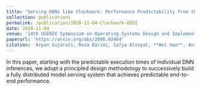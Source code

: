 ```yaml
---
title: "Serving DNNs like Clockwork: Performance Predictability from the Bottom Up"
collection: publications
permalink: /publication/2020-11-04-Clockwork-OSDI
date: 2020-11-04
venue: '14th USENIX Symposium on Operating Systems Design and Implementation (OSDI)'
paperurl: 'https://arxiv.org/abs/2006.02464'
citation: 'Arpan Gujarati, Reza Karimi, Safya Alzayat, **Wei Hao**, Antoine Kaufmann, Ymir Vigfusson, Jonathan Mace, &quot;Serving DNNs like Clockwork: Performance Predictability from the Bottom Up&quot;, <i> 14th USENIX Symposium on Operating Systems Design and Implementation (OSDI)</i>, 2020.'
---
```

In this paper, starting with the predictable execution times of individual DNN inferences, we adopt a principled design methodology to successively build a fully distributed model serving system that achieves predictable end-to-end performance.
